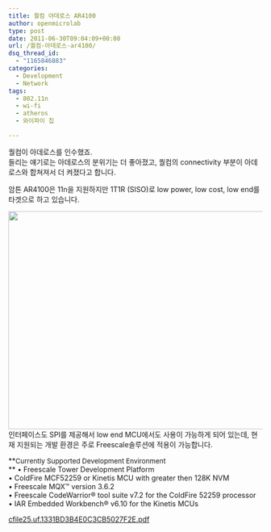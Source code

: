 ```yaml
---
title: 퀄컴 아데로스 AR4100
author: openmicrolab
type: post
date: 2011-06-30T09:04:09+00:00
url: /퀄컴-아데로스-ar4100/
dsq_thread_id:
  - "1165846883"
categories:
  - Development
  - Network
tags:
  - 802.11n
  - wi-fi
  - atheros
  - 와이파이 칩

---
```

퀄컴이 아데로스를 인수했죠.  
들리는 얘기로는 아데로스의 분위기는 더 좋아졌고, 퀄컴의 connectivity 부분이&nbsp;아데로스와 합쳐져서 더 켜졌다고 합니다.

암튼 AR4100은 11n을 지원하지만 1T1R (SISO)로 low power, low cost, low end를 타겟으로 하고 있습니다.

<P style="MARGIN: 0px">
  <img loading="lazy" src="/images/1/cfile10.uf.1658E73C4E0C3B6C044FD7.jpg" class="aligncenter" width="650" height="432" alt="" filename="product_114_file0.jpg" filemime="image/jpeg" />
</P>인터페이스도 SPI를 제공해서 low end MCU에서도 사용이 가능하게 되어 있는데, 현재 지원되는 개발 환경은 주로 Freescale솔루션에 적용이 가능합니다. 

**<SPAN style="FONT-SIZE: 10pt">Currently Supported Development Environment</SPAN>  
** • Freescale Tower Development Platform  
• ColdFire MCF52259 or Kinetis MCU with greater then 128K NVM  
• Freescale MQX™ version 3.6.2  
• Freescale CodeWarrior® tool suite v7.2 for the ColdFire 52259 processor  
• IAR Embedded Workbench® v6.10 for the Kinetis MCUs

<P style="MARGIN: 0px">
  <a href="/images/1/cfile25.uf.1331BD3B4E0C3CB5027F2E.pdf" class="aligncenter" filename="product_114_file1.pdf"  filemime="application/pdf" />cfile25.uf.1331BD3B4E0C3CB5027F2E.pdf</a>
</P>